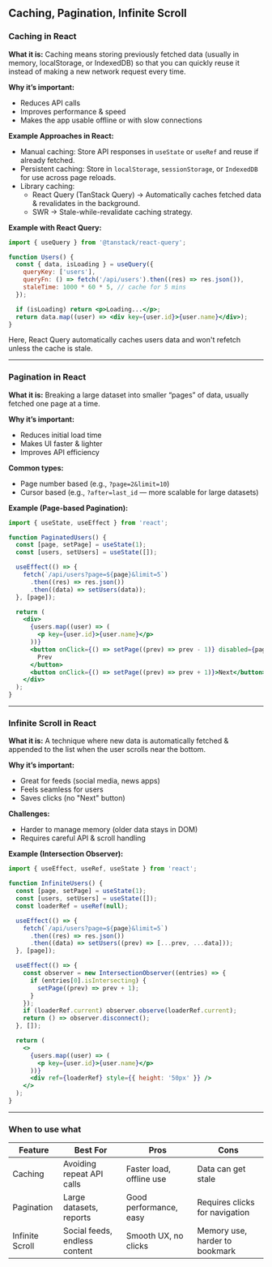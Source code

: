 ## Caching, Pagination, Infinite Scroll

### Caching in React

**What it is:**
Caching means storing previously fetched data (usually in memory, localStorage, or IndexedDB) so that you can quickly reuse it instead of making a new network request every time.

**Why it’s important:**

- Reduces API calls
- Improves performance & speed
- Makes the app usable offline or with slow connections

**Example Approaches in React:**

- Manual caching: Store API responses in `useState` or `useRef` and reuse if already fetched.
- Persistent caching: Store in `localStorage`, `sessionStorage`, or `IndexedDB` for use across page reloads.
- Library caching:
  - React Query (TanStack Query) → Automatically caches fetched data & revalidates in the background.
  - SWR → Stale-while-revalidate caching strategy.

**Example with React Query:**

```jsx
import { useQuery } from '@tanstack/react-query';

function Users() {
  const { data, isLoading } = useQuery({
    queryKey: ['users'],
    queryFn: () => fetch('/api/users').then((res) => res.json()),
    staleTime: 1000 * 60 * 5, // cache for 5 mins
  });

  if (isLoading) return <p>Loading...</p>;
  return data.map((user) => <div key={user.id}>{user.name}</div>);
}
```

Here, React Query automatically caches users data and won't refetch unless the cache is stale.

---

### Pagination in React

**What it is:**
Breaking a large dataset into smaller “pages” of data, usually fetched one page at a time.

**Why it’s important:**

- Reduces initial load time
- Makes UI faster & lighter
- Improves API efficiency

**Common types:**

- Page number based (e.g., `?page=2&limit=10`)
- Cursor based (e.g., `?after=last_id` — more scalable for large datasets)

**Example (Page-based Pagination):**

```jsx
import { useState, useEffect } from 'react';

function PaginatedUsers() {
  const [page, setPage] = useState(1);
  const [users, setUsers] = useState([]);

  useEffect(() => {
    fetch(`/api/users?page=${page}&limit=5`)
      .then((res) => res.json())
      .then((data) => setUsers(data));
  }, [page]);

  return (
    <div>
      {users.map((user) => (
        <p key={user.id}>{user.name}</p>
      ))}
      <button onClick={() => setPage((prev) => prev - 1)} disabled={page === 1}>
        Prev
      </button>
      <button onClick={() => setPage((prev) => prev + 1)}>Next</button>
    </div>
  );
}
```

---

### Infinite Scroll in React

**What it is:**
A technique where new data is automatically fetched & appended to the list when the user scrolls near the bottom.

**Why it’s important:**

- Great for feeds (social media, news apps)
- Feels seamless for users
- Saves clicks (no "Next" button)

**Challenges:**

- Harder to manage memory (older data stays in DOM)
- Requires careful API & scroll handling

**Example (Intersection Observer):**

```jsx
import { useEffect, useRef, useState } from 'react';

function InfiniteUsers() {
  const [page, setPage] = useState(1);
  const [users, setUsers] = useState([]);
  const loaderRef = useRef(null);

  useEffect(() => {
    fetch(`/api/users?page=${page}&limit=5`)
      .then((res) => res.json())
      .then((data) => setUsers((prev) => [...prev, ...data]));
  }, [page]);

  useEffect(() => {
    const observer = new IntersectionObserver((entries) => {
      if (entries[0].isIntersecting) {
        setPage((prev) => prev + 1);
      }
    });
    if (loaderRef.current) observer.observe(loaderRef.current);
    return () => observer.disconnect();
  }, []);

  return (
    <>
      {users.map((user) => (
        <p key={user.id}>{user.name}</p>
      ))}
      <div ref={loaderRef} style={{ height: '50px' }} />
    </>
  );
}
```

---

### When to use what

| Feature         | Best For                      | Pros                     | Cons                           |
| --------------- | ----------------------------- | ------------------------ | ------------------------------ |
| Caching         | Avoiding repeat API calls     | Faster load, offline use | Data can get stale             |
| Pagination      | Large datasets, reports       | Good performance, easy   | Requires clicks for navigation |
| Infinite Scroll | Social feeds, endless content | Smooth UX, no clicks     | Memory use, harder to bookmark |
